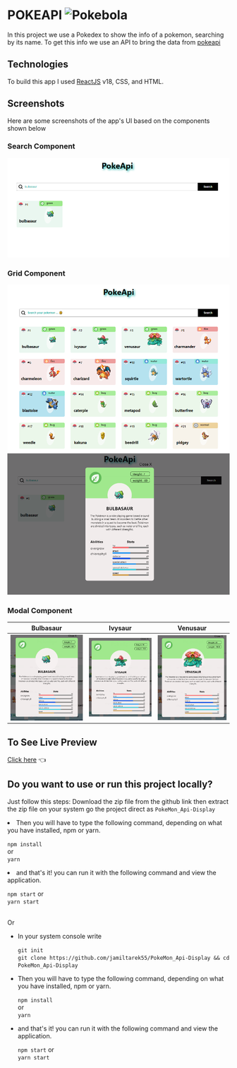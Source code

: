 # POKEAPI ![Pokebola](https://cdn.emojidex.com/emoji/px32/Pokebola.png "Pokebola")

In this project we use a Pokedex to show the info of a pokemon, searching by its name. To get this info we use an API to bring the data from [pokeapi](https://pokeapi.co)


## Technologies

To build this app I used [ReactJS](https://reactjs.org/) v18, CSS, and HTML.

## Screenshots

Here are some screenshots of the app's UI based on the components shown below

### Search Component
![Image](/src/assets/screenshots/search.PNG)

### Grid Component

![Image](/src/assets/screenshots/page.PNG)
![Image](/src/assets/screenshots/gridOut.PNG)


### Modal Component
Bulbasaur               |  Ivysaur  |  Venusaur
:-------------------------:|:-------------------------:|:-------------------------:
![Image](/src/assets/screenshots/card-bulbasaur.PNG?raw=true) | ![Image](/src/assets/screenshots/card-ivysaur.PNG?raw=true) | ![Image](/src/assets/screenshots/card-venasaur.PNG?raw=true)

## To See Live Preview

[Click here](https://steady-phoenix-1045ff.netlify.app/) 👈

## Do you want to use or run this project locally?

Just follow this steps:
Download the zip file from the github link
then extract the zip file on your system 
go the project direct as `PokeMon_Api-Display`
<li>Then you will have to type the following command, depending on what you have installed, npm or yarn.</li>
  
  `npm install`<br/>
    or <br/>
  `yarn`
  <li>and that's it! you can run it with the following command and view the application.</li>

  `npm start`
   or <br/>
  `yarn start`
  
  <br/>
  Or
 <br/> 

<ul>
  <li>In your system console write </li>
  
  `git init`<br/>
  `git clone https://github.com/jamiltarek55/PokeMon_Api-Display && cd PokeMon_Api-Display`

  <li>Then you will have to type the following command, depending on what you have installed, npm or yarn.</li>
  
  `npm install`<br/>
    or <br/>
  `yarn`
  <li>and that's it! you can run it with the following command and view the application.</li>

  `npm start`
   or <br/>
  `yarn start`

  
</ul>





